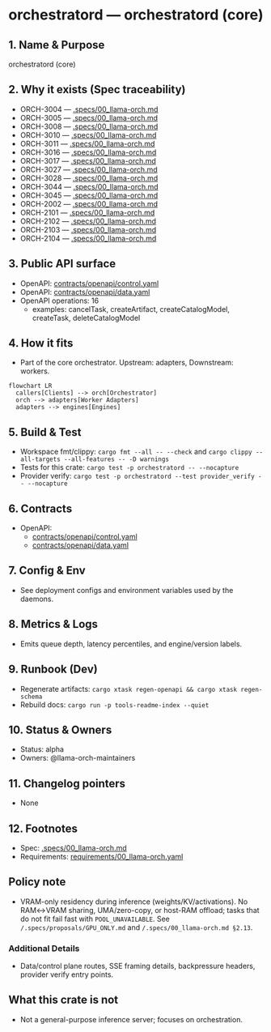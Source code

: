 # orchestratord — orchestratord (core)

## 1. Name & Purpose

orchestratord (core)

## 2. Why it exists (Spec traceability)

- ORCH-3004 — [.specs/00_llama-orch.md](../../.specs/00_llama-orch.md#orch-3004)
- ORCH-3005 — [.specs/00_llama-orch.md](../../.specs/00_llama-orch.md#orch-3005)
- ORCH-3008 — [.specs/00_llama-orch.md](../../.specs/00_llama-orch.md#orch-3008)
- ORCH-3010 — [.specs/00_llama-orch.md](../../.specs/00_llama-orch.md#orch-3010)
- ORCH-3011 — [.specs/00_llama-orch.md](../../.specs/00_llama-orch.md#orch-3011)
- ORCH-3016 — [.specs/00_llama-orch.md](../../.specs/00_llama-orch.md#orch-3016)
- ORCH-3017 — [.specs/00_llama-orch.md](../../.specs/00_llama-orch.md#orch-3017)
- ORCH-3027 — [.specs/00_llama-orch.md](../../.specs/00_llama-orch.md#orch-3027)
- ORCH-3028 — [.specs/00_llama-orch.md](../../.specs/00_llama-orch.md#orch-3028)
- ORCH-3044 — [.specs/00_llama-orch.md](../../.specs/00_llama-orch.md#orch-3044)
- ORCH-3045 — [.specs/00_llama-orch.md](../../.specs/00_llama-orch.md#orch-3045)
- ORCH-2002 — [.specs/00_llama-orch.md](../../.specs/00_llama-orch.md#orch-2002)
- ORCH-2101 — [.specs/00_llama-orch.md](../../.specs/00_llama-orch.md#orch-2101)
- ORCH-2102 — [.specs/00_llama-orch.md](../../.specs/00_llama-orch.md#orch-2102)
- ORCH-2103 — [.specs/00_llama-orch.md](../../.specs/00_llama-orch.md#orch-2103)
- ORCH-2104 — [.specs/00_llama-orch.md](../../.specs/00_llama-orch.md#orch-2104)


## 3. Public API surface

- OpenAPI: [contracts/openapi/control.yaml](../../contracts/openapi/control.yaml)
- OpenAPI: [contracts/openapi/data.yaml](../../contracts/openapi/data.yaml)
- OpenAPI operations: 16
  - examples: cancelTask, createArtifact, createCatalogModel, createTask, deleteCatalogModel


## 4. How it fits

- Part of the core orchestrator. Upstream: adapters, Downstream: workers.

```mermaid
flowchart LR
  callers[Clients] --> orch[Orchestrator]
  orch --> adapters[Worker Adapters]
  adapters --> engines[Engines]
```

## 5. Build & Test

- Workspace fmt/clippy: `cargo fmt --all -- --check` and `cargo clippy --all-targets --all-features
-- -D warnings`
- Tests for this crate: `cargo test -p orchestratord -- --nocapture`
- Provider verify: `cargo test -p orchestratord --test provider_verify -- --nocapture`


## 6. Contracts

- OpenAPI:
  - [contracts/openapi/control.yaml](../../contracts/openapi/control.yaml)
  - [contracts/openapi/data.yaml](../../contracts/openapi/data.yaml)


## 7. Config & Env

- See deployment configs and environment variables used by the daemons.

## 8. Metrics & Logs

- Emits queue depth, latency percentiles, and engine/version labels.

## 9. Runbook (Dev)

- Regenerate artifacts: `cargo xtask regen-openapi && cargo xtask regen-schema`
- Rebuild docs: `cargo run -p tools-readme-index --quiet`


## 10. Status & Owners

- Status: alpha
- Owners: @llama-orch-maintainers

## 11. Changelog pointers

- None

## 12. Footnotes

- Spec: [.specs/00_llama-orch.md](../../.specs/00_llama-orch.md)
- Requirements: [requirements/00_llama-orch.yaml](../../requirements/00_llama-orch.yaml)

## Policy note

- VRAM-only residency during inference (weights/KV/activations). No RAM↔VRAM sharing, UMA/zero-copy, or host-RAM offload; tasks that do not fit fail fast with `POOL_UNAVAILABLE`. See `/.specs/proposals/GPU_ONLY.md` and `/.specs/00_llama-orch.md §2.13`.

### Additional Details
- Data/control plane routes, SSE framing details, backpressure headers, provider verify entry
points.


## What this crate is not

- Not a general-purpose inference server; focuses on orchestration.

